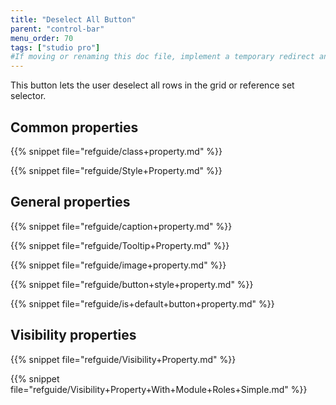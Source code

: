 ```yaml
---
title: "Deselect All Button"
parent: "control-bar"
menu_order: 70
tags: ["studio pro"]
#If moving or renaming this doc file, implement a temporary redirect and let the respective team know they should update the URL in the product. See Mapping to Products for more details.
---
```



This button lets the user deselect all rows in the grid or reference set selector.

## Common properties

{{% snippet file="refguide/class+property.md" %}}

{{% snippet file="refguide/Style+Property.md" %}}

## General properties

{{% snippet file="refguide/caption+property.md" %}}

{{% snippet file="refguide/Tooltip+Property.md" %}}

{{% snippet file="refguide/image+property.md" %}}

{{% snippet file="refguide/button+style+property.md" %}}

{{% snippet file="refguide/is+default+button+property.md" %}}

## Visibility properties

{{% snippet file="refguide/Visibility+Property.md" %}}

{{% snippet file="refguide/Visibility+Property+With+Module+Roles+Simple.md" %}}
